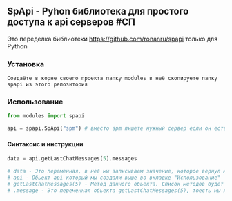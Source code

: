 ## SpApi - Pyhon библиотека для простого доступа к api серверов #СП

Это переделка библиотеки https://github.com/ronanru/spapi только для Python

### Установка
```
Создаёте в корне своего проекта папку modules в неё cкопируете папку spapi из этого репозитория
```


### Использование

```python
from modules import spapi

api = spapi.SpApi("spm") # вместо spm пишете нужный сервер если он есть во вкладке 'Поддерживаемые сервера' тут - https://github.com/ronanru/spapi

```


#### Синтаксис и инструкции
```python
data = api.getLastChatMessages(5).messages 

# data - Это переменная, в неё мы записываем значение, которое вернул метод
# api - Обьект api который мы создали выше во вкладке "Использование"
# getLastChatMessages(5) - Метод данного обьекта. Список методов будет ниже. 5 в скобках это аргумент этого метода, тут он означает лимит сообщений
# .message - Это переменная обьекта getLastChatMessages(5), тоесть мы хотим от этого метогда список сообщений. Без него это выглядело бы примерно вот так - <GetLastChatMessages messages='[]'>

```
